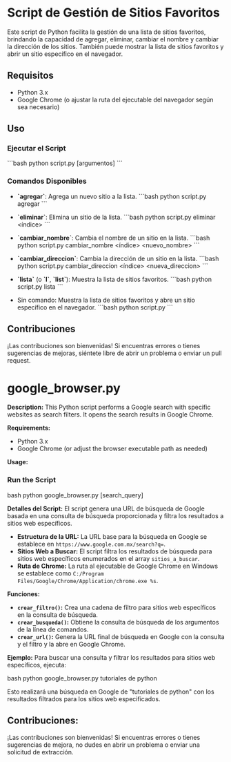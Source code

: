 # Script de Gestión de Sitios Favoritos

Este script de Python facilita la gestión de una lista de sitios favoritos, brindando la capacidad de agregar, eliminar, cambiar el nombre y cambiar la dirección de los sitios. También puede mostrar la lista de sitios favoritos y abrir un sitio específico en el navegador.

## Requisitos

- Python 3.x
- Google Chrome (o ajustar la ruta del ejecutable del navegador según sea necesario)

## Uso

### Ejecutar el Script

\```bash
python script.py <comando> [argumentos]
\```

### Comandos Disponibles

- **\`agregar\`**: Agrega un nuevo sitio a la lista.
  \```bash
  python script.py agregar <enlace> <descriptivo>
  \```

- **\`eliminar\`**: Elimina un sitio de la lista.
  \```bash
  python script.py eliminar <índice>
  \```

- **\`cambiar_nombre\`**: Cambia el nombre de un sitio en la lista.
  \```bash
  python script.py cambiar_nombre <índice> <nuevo_nombre>
  \```

- **\`cambiar_direccion\`**: Cambia la dirección de un sitio en la lista.
  \```bash
  python script.py cambiar_direccion <índice> <nueva_direccion>
  \```

- **\`lista\`** (o **\`l\`**, **\`list\`**): Muestra la lista de sitios favoritos.
  \```bash
  python script.py lista
  \```

- Sin comando: Muestra la lista de sitios favoritos y abre un sitio específico en el navegador.
  \```bash
  python script.py
  \```

## Contribuciones

¡Las contribuciones son bienvenidas! Si encuentras errores o tienes sugerencias de mejoras, siéntete libre de abrir un problema o enviar un pull request.

# google_browser.py

**Description:**
This Python script performs a Google search with specific websites as search filters. It opens the search results in Google Chrome.

**Requirements:**
- Python 3.x
- Google Chrome (or adjust the browser executable path as needed)

**Usage:**
### Run the Script

bash python google_browser.py [search_query]

**Detalles del Script:**
El script genera una URL de búsqueda de Google basada en una consulta de búsqueda proporcionada y filtra los resultados a sitios web específicos.

- **Estructura de la URL:** La URL base para la búsqueda en Google se establece en `https://www.google.com.mx/search?q=`.
- **Sitios Web a Buscar:** El script filtra los resultados de búsqueda para sitios web específicos enumerados en el array `sitios_a_buscar`.
- **Ruta de Chrome:** La ruta al ejecutable de Google Chrome en Windows se establece como `C:/Program Files/Google/Chrome/Application/chrome.exe %s`.

**Funciones:**
- **`crear_filtro()`:** Crea una cadena de filtro para sitios web específicos en la consulta de búsqueda.
- **`crear_busqueda()`:** Obtiene la consulta de búsqueda de los argumentos de la línea de comandos.
- **`crear_url()`:** Genera la URL final de búsqueda en Google con la consulta y el filtro y la abre en Google Chrome.

**Ejemplo:**
Para buscar una consulta y filtrar los resultados para sitios web específicos, ejecuta:

bash python google_browser.py tutoriales de python

Esto realizará una búsqueda en Google de "tutoriales de python" con los resultados filtrados para los sitios web especificados.


## Contribuciones:
¡Las contribuciones son bienvenidas! Si encuentras errores o tienes sugerencias de mejora, no dudes en abrir un problema o enviar una solicitud de extracción.

